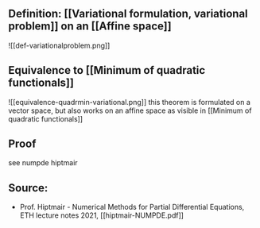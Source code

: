
## Definition: [[Variational formulation, variational problem]] on an [[Affine space]]

![[def-variationalproblem.png]]



## Equivalence to [[Minimum of quadratic functionals]]

![[equivalence-quadrmin-variational.png]]
this theorem is formulated on a vector space, but also works on an affine space as visible in [[Minimum of quadratic functionals]]


## Proof
see numpde hiptmair


## Source:
- Prof. Hiptmair - Numerical Methods for Partial Differential Equations, ETH lecture notes 2021, [[hiptmair-NUMPDE.pdf]]